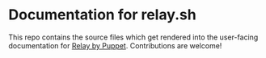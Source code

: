 # Documentation for relay.sh

This repo contains the source files which get rendered into the user-facing documentation for [Relay by 
Puppet](https://relay.sh). Contributions are welcome!

